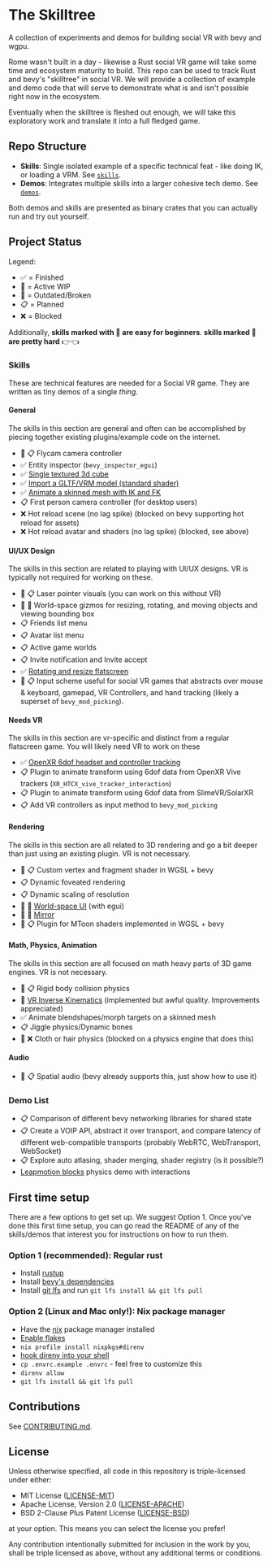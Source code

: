 # The Skilltree

A collection of experiments and demos for building social VR with bevy and wgpu. 

Rome wasn't built in a day - likewise a Rust social VR game will take some time
and ecosystem maturity to build. This repo can be used to track Rust and bevy's
"skilltree" in social VR. We will provide a collection of example and demo code
that will serve to demonstrate what is and isn't possible right now in the
ecosystem.

Eventually when the skilltree is fleshed out enough, we will take this exploratory
work and translate it into a full fledged game.

## Repo Structure

- **Skills**: Single isolated example of a specific technical feat - like doing
  IK, or loading a VRM. See [`skills`](/skills).
- **Demos**: Integrates multiple skills into a larger cohesive tech demo. See
  [`demos`](/demos).

Both demos and skills are presented as binary crates that you can actually run
and try out yourself.

## Project Status

Legend:
- ✅ = Finished
- 🚧 = Active WIP
- 💩 = Outdated/Broken
- 📋 = Planned
- ❌ = Blocked

Additionally, **skills marked with 🫵 are easy for beginners**. 
**skills marked 🥺 are pretty hard** 👉👈

### Skills
These are technical features are needed for a Social VR game. They are written as tiny demos of a single *thing*.

#### General
The skills in this section are general and often can be accomplished by piecing together existing
plugins/example code on the internet.

- 🫵 📋 Flycam camera controller
- ✅ Entity inspector (`bevy_inspector_egui`)
- ✅ [Single textured 3d cube](skills/cube)
- ✅ [Import a GLTF/VRM model (standard shader)](skills/ik)
- ✅ [Animate a skinned mesh with IK and FK](skills/ik)
- 📋 First person camera controller (for desktop users)
- ❌ Hot reload scene (no lag spike) (blocked on bevy supporting hot reload for assets)
- ❌ Hot reload avatar and shaders (no lag spike) (blocked, see above)

#### UI/UX Design
The skills in this section are related to playing with UI/UX designs. VR is typically not required for working on these.

- 🫵 📋 Laser pointer visuals (you can work on this without VR)
- 🫵 🚧 World-space gizmos for resizing, rotating, and moving objects and viewing bounding box 
- 📋 Friends list menu
- 📋 Avatar list menu
- 📋 Active game worlds
- 📋 Invite notification and Invite accept
- ✅ [Rotating and resize flatscreen](skills/manipulation-flatscreen)
- 🥺 📋 Input scheme useful for social VR games that abstracts over mouse & keyboard, gamepad, VR Controllers,
  and hand tracking (likely a superset of `bevy_mod_picking`).

#### Needs VR
The skills in this section are vr-specific and distinct from a regular flatscreen game. You will likely
need VR to work on these

- ✅ [OpenXR 6dof headset and controller tracking](skills/openxr-6dof)
- 📋 Plugin to animate transform using 6dof data from OpenXR Vive trackers (`XR_HTCX_vive_tracker_interaction`)
- 📋 Plugin to animate transform using 6dof data from SlimeVR/SolarXR
- 📋 Add VR controllers as input method to `bevy_mod_picking`

#### Rendering
The skills in this section are all related to 3D rendering and go a bit deeper than just
using an existing plugin. VR is not necessary.

- 🫵 📋 Custom vertex and fragment shader in WGSL + bevy
- 📋 Dynamic foveated rendering
- 📋 Dynamic scaling of resolution
- 🥺 🚧 [World-space UI](skills/worldspace-ui) (with egui)
- 🥺 🚧 [Mirror](skills/xr-ik-mirror)
- 🥺 📋 Plugin for MToon shaders implemented in WGSL + bevy


#### Math, Physics, Animation
The skills in this section are all focused on math heavy parts of 3D game engines. VR is not necessary.

- 🫵 📋 Rigid body collision physics
- 🚧 [VR Inverse Kinematics](skills/xr-ik-mirror) (implemented but awful quality. Improvements appreciated)
- ✅ Animate blendshapes/morph targets on a skinned mesh
- 📋 Jiggle physics/Dynamic bones
- 🥺 ❌ Cloth or hair physics (blocked on a physics engine that does this)

#### Audio
- 🫵 📋 Spatial audio (bevy already supports this, just show how to use it)

### Demo List

- 📋 Comparison of different bevy networking libraries for shared state
- 📋 Create a VOIP API, abstract it over transport, and compare latency
  of different web-compatible transports (probably WebRTC, WebTransport, WebSocket)
- 📋 Explore auto atlasing, shader merging, shader registry (is it possible?)
- [Leapmotion blocks] physics demo with interactions

## First time setup

There are a few options to get set up. We suggest Option 1.
Once you've done this first time setup, you can go read the README of any of
the skills/demos that interest you for instructions on how to run them.

### Option 1 (recommended): Regular rust

- Install [rustup](https://rustup.rs)
- Install [bevy's dependencies](https://bevyengine.org/learn/book/getting-started/setup/#install-os-dependencies)
- Install [git lfs](https://git-lfs.com/) and run `git lfs install && git lfs pull`

### Option 2 (Linux and Mac only!): Nix package manager 

- Have the [nix](https://nixos.org/download) package manager installed 
- [Enable flakes](https://nixos.wiki/wiki/Flakes#Permanent)
- `nix profile install nixpkgs#direnv`
- [hook direnv into your shell](https://direnv.net/docs/hook.html)
- `cp .envrc.example .envrc` - feel free to customize this
- `direnv allow`
- `git lfs install && git lfs pull`

## Contributions

See [CONTRIBUTING.md](CONTRIBUTING.md).

## License

Unless otherwise specified, all code in this repository is triple-licensed under
either:

- MIT License ([LICENSE-MIT](LICENSE-MIT))
- Apache License, Version 2.0 ([LICENSE-APACHE](LICENSE-APACHE))
- BSD 2-Clause Plus Patent License ([LICENSE-BSD](LICENSE-BSD))

at your option. This means you can select the license you prefer!

Any contribution intentionally submitted for inclusion in the work by you, shall be
triple licensed as above, without any additional terms or conditions.

[Leapmotion blocks]: https://www.youtube.com/watch?v=oZ_53T2jBGg&pp=ygURbGVhcG1vdGlvbiBibG9ja3M%3D

